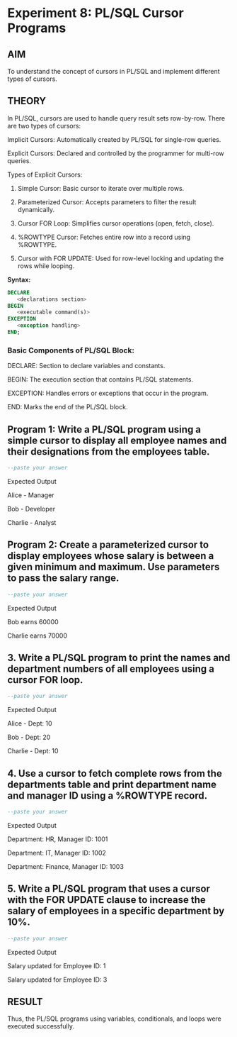 # Experiment 8: PL/SQL Cursor Programs

## AIM
To understand the concept of cursors in PL/SQL and implement different types of cursors.

## THEORY

In PL/SQL, cursors are used to handle query result sets row-by-row. There are two types of cursors:

Implicit Cursors: Automatically created by PL/SQL for single-row queries.

Explicit Cursors: Declared and controlled by the programmer for multi-row queries.

Types of Explicit Cursors:

1. Simple Cursor: Basic cursor to iterate over multiple rows.

2. Parameterized Cursor: Accepts parameters to filter the result dynamically.

3. Cursor FOR Loop: Simplifies cursor operations (open, fetch, close).

4. %ROWTYPE Cursor: Fetches entire row into a record using %ROWTYPE.

5. Cursor with FOR UPDATE: Used for row-level locking and updating the rows while looping.

**Syntax:**
```sql
DECLARE 
   <declarations section> 
BEGIN 
   <executable command(s)>
EXCEPTION 
   <exception handling> 
END;
```

### Basic Components of PL/SQL Block:

DECLARE: Section to declare variables and constants.

BEGIN: The execution section that contains PL/SQL statements.

EXCEPTION: Handles errors or exceptions that occur in the program.

END: Marks the end of the PL/SQL block.

## Program 1: Write a PL/SQL program using a simple cursor to display all employee names and their designations from the employees table.

```sql
--paste your answer
```

Expected Output

Alice - Manager

Bob - Developer

Charlie - Analyst

## Program 2: Create a parameterized cursor to display employees whose salary is between a given minimum and maximum. Use parameters to pass the salary range.

```sql
--paste your answer
```

Expected Output

Bob earns 60000

Charlie earns 70000

## 3.  Write a PL/SQL program to print the names and department numbers of all employees using a cursor FOR loop.

```sql
--paste your answer
```

Expected Output

Alice - Dept: 10

Bob - Dept: 20

Charlie - Dept: 10

## 4. Use a cursor to fetch complete rows from the departments table and print department name and manager ID using a %ROWTYPE record.

```sql
--paste your answer
```

Expected Output

Department: HR, Manager ID: 1001

Department: IT, Manager ID: 1002

Department: Finance, Manager ID: 1003

## 5. Write a PL/SQL program that uses a cursor with the FOR UPDATE clause to increase the salary of employees in a specific department by 10%. 

```sql
--paste your answer
```

Expected Output

Salary updated for Employee ID: 1

Salary updated for Employee ID: 3

## RESULT
Thus, the PL/SQL programs using variables, conditionals, and loops were executed successfully.
